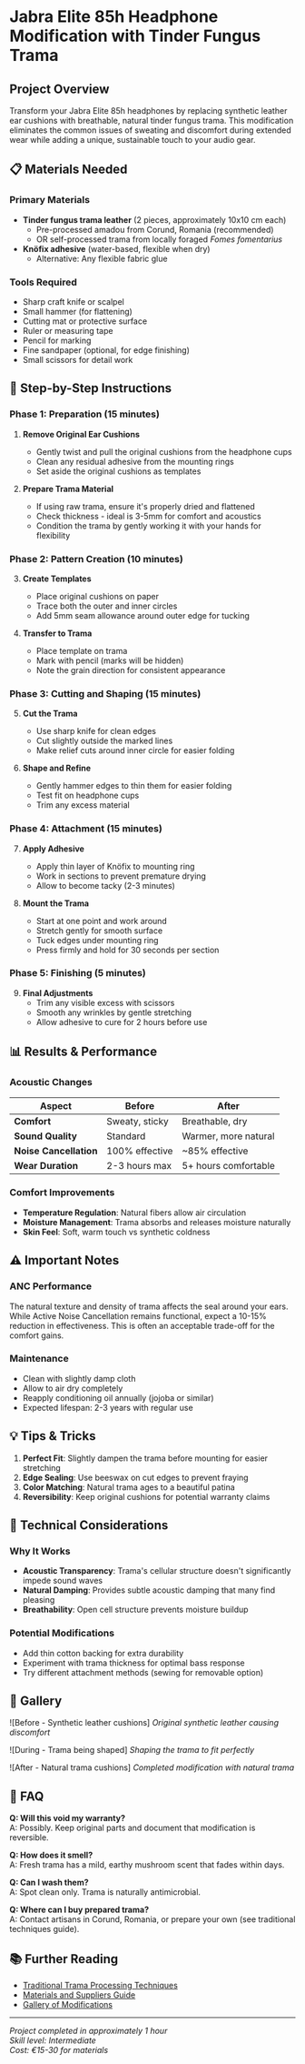 # Jabra Elite 85h Headphone Modification with Tinder Fungus Trama

## Project Overview

Transform your Jabra Elite 85h headphones by replacing synthetic leather ear cushions with breathable, natural tinder fungus trama. This modification eliminates the common issues of sweating and discomfort during extended wear while adding a unique, sustainable touch to your audio gear.

## 📋 Materials Needed

### Primary Materials
- **Tinder fungus trama leather** (2 pieces, approximately 10x10 cm each)
  - Pre-processed amadou from Corund, Romania (recommended)
  - OR self-processed trama from locally foraged *Fomes fomentarius*
- **Knöfix adhesive** (water-based, flexible when dry)
  - Alternative: Any flexible fabric glue

### Tools Required
- Sharp craft knife or scalpel
- Small hammer (for flattening)
- Cutting mat or protective surface
- Ruler or measuring tape
- Pencil for marking
- Fine sandpaper (optional, for edge finishing)
- Small scissors for detail work

## 🔧 Step-by-Step Instructions

### Phase 1: Preparation (15 minutes)

1. **Remove Original Ear Cushions**
   - Gently twist and pull the original cushions from the headphone cups
   - Clean any residual adhesive from the mounting rings
   - Set aside the original cushions as templates

2. **Prepare Trama Material**
   - If using raw trama, ensure it's properly dried and flattened
   - Check thickness - ideal is 3-5mm for comfort and acoustics
   - Condition the trama by gently working it with your hands for flexibility

### Phase 2: Pattern Creation (10 minutes)

3. **Create Templates**
   - Place original cushions on paper
   - Trace both the outer and inner circles
   - Add 5mm seam allowance around outer edge for tucking

4. **Transfer to Trama**
   - Place template on trama
   - Mark with pencil (marks will be hidden)
   - Note the grain direction for consistent appearance

### Phase 3: Cutting and Shaping (15 minutes)

5. **Cut the Trama**
   - Use sharp knife for clean edges
   - Cut slightly outside the marked lines
   - Make relief cuts around inner circle for easier folding

6. **Shape and Refine**
   - Gently hammer edges to thin them for easier folding
   - Test fit on headphone cups
   - Trim any excess material

### Phase 4: Attachment (15 minutes)

7. **Apply Adhesive**
   - Apply thin layer of Knöfix to mounting ring
   - Work in sections to prevent premature drying
   - Allow to become tacky (2-3 minutes)

8. **Mount the Trama**
   - Start at one point and work around
   - Stretch gently for smooth surface
   - Tuck edges under mounting ring
   - Press firmly and hold for 30 seconds per section

### Phase 5: Finishing (5 minutes)

9. **Final Adjustments**
   - Trim any visible excess with scissors
   - Smooth any wrinkles by gentle stretching
   - Allow adhesive to cure for 2 hours before use

## 📊 Results & Performance

### Acoustic Changes
| Aspect | Before | After |
|--------|--------|-------|
| **Comfort** | Sweaty, sticky | Breathable, dry |
| **Sound Quality** | Standard | Warmer, more natural |
| **Noise Cancellation** | 100% effective | ~85% effective |
| **Wear Duration** | 2-3 hours max | 5+ hours comfortable |

### Comfort Improvements
- **Temperature Regulation**: Natural fibers allow air circulation
- **Moisture Management**: Trama absorbs and releases moisture naturally
- **Skin Feel**: Soft, warm touch vs synthetic coldness

## ⚠️ Important Notes

### ANC Performance
The natural texture and density of trama affects the seal around your ears. While Active Noise Cancellation remains functional, expect a 10-15% reduction in effectiveness. This is often an acceptable trade-off for the comfort gains.

### Maintenance
- Clean with slightly damp cloth
- Allow to air dry completely
- Reapply conditioning oil annually (jojoba or similar)
- Expected lifespan: 2-3 years with regular use

## 💡 Tips & Tricks

1. **Perfect Fit**: Slightly dampen the trama before mounting for easier stretching
2. **Edge Sealing**: Use beeswax on cut edges to prevent fraying
3. **Color Matching**: Natural trama ages to a beautiful patina
4. **Reversibility**: Keep original cushions for potential warranty claims

## 🔬 Technical Considerations

### Why It Works
- **Acoustic Transparency**: Trama's cellular structure doesn't significantly impede sound waves
- **Natural Damping**: Provides subtle acoustic damping that many find pleasing
- **Breathability**: Open cell structure prevents moisture buildup

### Potential Modifications
- Add thin cotton backing for extra durability
- Experiment with trama thickness for optimal bass response
- Try different attachment methods (sewing for removable option)

## 📸 Gallery

![Before - Synthetic leather cushions]
*Original synthetic leather causing discomfort*

![During - Trama being shaped]
*Shaping the trama to fit perfectly*

![After - Natural trama cushions]
*Completed modification with natural trama*

## 🤔 FAQ

**Q: Will this void my warranty?**  
A: Possibly. Keep original parts and document that modification is reversible.

**Q: How does it smell?**  
A: Fresh trama has a mild, earthy mushroom scent that fades within days.

**Q: Can I wash them?**  
A: Spot clean only. Trama is naturally antimicrobial.

**Q: Where can I buy prepared trama?**  
A: Contact artisans in Corund, Romania, or prepare your own (see traditional techniques guide).

## 📚 Further Reading

- [Traditional Trama Processing Techniques](traditional-techniques.md)
- [Materials and Suppliers Guide](materials-tools.md)
- [Gallery of Modifications](gallery.md)

---

*Project completed in approximately 1 hour*  
*Skill level: Intermediate*  
*Cost: €15-30 for materials*